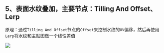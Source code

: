## 5、表面水纹叠加，主要节点：Tilling And Offset、Lerp
原理：通过`Tilling And Offset`节点的`Offset`来控制水纹的`UV`偏移，然后再使用`Lerp`将水纹和主贴图做一个线性差值

![](20200820110824163.gif)

